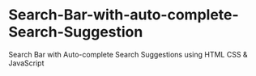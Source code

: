 # Search-Bar-with-auto-complete-Search-Suggestion
Search Bar with Auto-complete Search Suggestions using HTML CSS &amp; JavaScript
